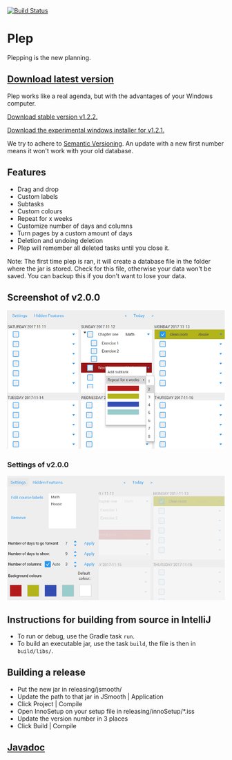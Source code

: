 [![Build Status](https://travis-ci.org/deltadak/plep.svg?branch=master)](https://travis-ci.org/deltadak/plep)
# Plep
Plepping is the new planning.
## [Download latest version](https://github.com/deltadak/plep/releases)

Plep works like a real agenda, but with the advantages of your Windows computer.

[Download stable version v1.2.2.](https://github.com/deltadak/plep/releases/download/v1.2.2/plep_v1.2.2.jar)

[Download the experimental windows installer for v1.2.1.](https://github.com/deltadak/plep/releases/download/v1.2.1/setup_plep_v1.2.1.exe)

We try to adhere to [Semantic Versioning](http://semver.org/). An update with a new first number means it won't work with your old database.

## Features
+ Drag and drop
+ Custom labels
+ Subtasks
+ Custom colours
+ Repeat for x weeks
+ Customize number of days and columns
+ Turn pages by a custom amount of days
+ Deletion and undoing deletion
+ Plep will remember all deleted tasks until you close it.

Note: The first time plep is ran, it will create a database file in the folder where the jar is stored. Check for this file, otherwise your data won't be saved. You can backup this if you don't want to lose your data.

## Screenshot of v2.0.0
![screenshot](screenshots/v2.0.0-beta.5.PNG)
### Settings of v2.0.0
![screenshot-settings](screenshots/v2.0.0-beta.5.settings.PNG)

## Instructions for building from source in IntelliJ
* To run or debug, use the Gradle task `run`.
* To build an executable jar, use the task `build`, the file is then in `build/libs/`.

## Building a release
* Put the new jar in releasing/jsmooth/
* Update the path to that jar in JSmooth | Application
* Click Project | Compile
* Open InnoSetup on your setup file in releasing/innoSetup/*.iss
* Update the version number in 3 places
* Click Build | Compile

## [Javadoc](http://htmlpreview.github.io/?https://github.com/deltadak/plep/blob/master/Javadoc/index.html)